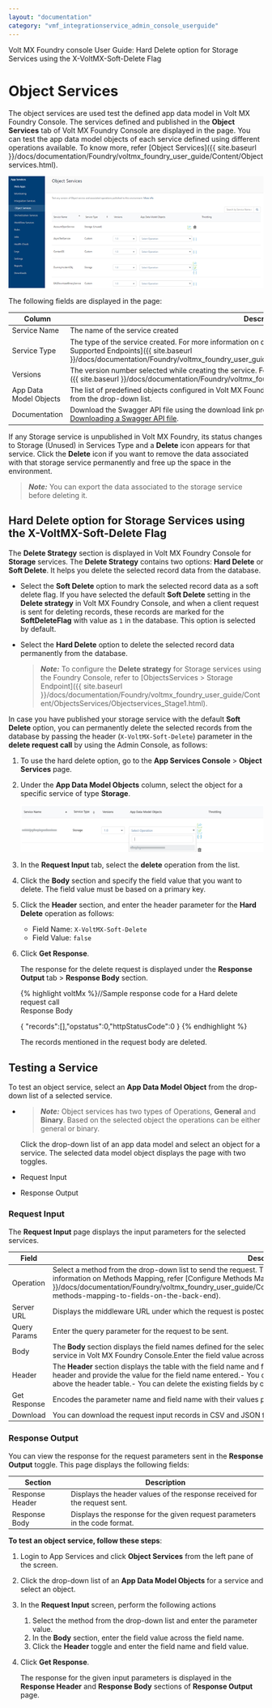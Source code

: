 ```yaml
---
layout: "documentation"
category: "vmf_integrationservice_admin_console_userguide"
---
```

                            

Volt MX  Foundry console User Guide: Hard Delete option for Storage Services using the X-VoltMX-Soft-Delete Flag

Object Services
===============

The object services are used test the defined app data model in Volt MX Foundry Console. The services defined and published in the **Object Services** tab of Volt MX Foundry Console are displayed in the page. You can test the app data model objects of each service defined using different operations available. To know more, refer [Object Services]({{ site.baseurl }}/docs/documentation/Foundry/voltmx_foundry_user_guide/Content/Objectservices.html).

![](Resources/Images/ObjectServices.png)

The following fields are displayed in the page:

  
| Column | Description |
| --- | --- |
| Service Name | The name of the service created |
| Service Type | The type of the service created. For more information on different types of services, refer [VoltMX Foundry Supported Endpoints]({{ site.baseurl }}/docs/documentation/Foundry/voltmx_foundry_user_guide/Content/ObjectsServices/Objectservices_Stage1.html). |
| Versions | The version number selected while creating the service. For more information on versioning, refer [API Versioning]({{ site.baseurl }}/docs/documentation/Foundry/voltmx_foundry_user_guide/Content/API_Versioning.html). |
| App Data Model Objects | The list of predefined objects configured in Volt MX Foundry Console. You can test a service by selecting an object from the drop-down list. |
| Documentation | Download the Swagger API file using the download link provided across each service. For more information, refer [Downloading a Swagger API file](Integration_Services.html#downloading-a-swagger-api-file). |

If any Storage service is unpublished in Volt MX Foundry, its status changes to Storage (Unused) in Services Type and a **Delete** icon appears for that service. Click the **Delete** icon if you want to remove the data associated with that storage service permanently and free up the space in the environment.

> **_Note:_** You can export the data associated to the storage service before deleting it.

Hard Delete option for Storage Services using the X-VoltMX-Soft-Delete Flag
-------------------------------------------------------------------------

The **Delete Strategy** section is displayed in Volt MX Foundry Console for **Storage** services. The **Delete Strategy** contains two options: **Hard Delete** or **Soft Delete**. It helps you delete the selected record data from the database.

*   Select the **Soft Delete** option to mark the selected record data as a soft delete flag. If you have selected the default **Soft Delete** setting in the **Delete strategy** in Volt MX Foundry Console, and when a client request is sent for deleting records, these records are marked for the **SoftDeleteFlag** with value as `1` in the database. This option is selected by default.
*   Select the **Hard Delete** option to delete the selected record data permanently from the database.
    
    > **_Note:_** To configure the **Delete strategy** for Storage services using the Foundry Console, refer to [ObjectsServices > Storage Endpoint]({{ site.baseurl }}/docs/documentation/Foundry/voltmx_foundry_user_guide/Content/ObjectsServices/Objectservices_Stage1.html).
    

In case you have published your storage service with the default **Soft Delete** option, you can permanently delete the selected records from the database by passing the header (`X-VoltMX-Soft-Delete`) parameter in the **delete request call** by using the Admin Console, as follows:

1.  To use the hard delete option, go to the **App Services Console** > **Object Services** page.
2.  Under the **App Data Model Objects** column, select the object for a specific service of type **Storage**.
    
    ![](Resources/Images/AdminConsoleObjectsStorage.png)
    
3.  In the **Request Input** tab, select the **delete** operation from the list.
    
4.  Click the **Body** section and specify the field value that you want to delete. The field value must be based on a primary key.
5.  Click the **Header** section, and enter the header parameter for the **Hard Delete** operation as follows:
    *   Field Name: `X-VoltMX-Soft-Delete`
    *   Field Value: `false`
6.  Click **Get Response**.
    
    The response for the delete request is displayed under the **Response Output** tab > **Response Body** section.
    
    {% highlight voltMx %}//Sample response code for a Hard delete request call  
    Response Body
    
    {
        "records":[],"opstatus":0,"httpStatusCode":0
    }
    {% endhighlight %}
    
    The records mentioned in the request body are deleted.
    

Testing a Service
-----------------

To test an object service, select an **App Data Model Object** from the drop-down list of a selected service.

*   > **_Note:_** Object services has two types of Operations, **General** and **Binary**. Based on the selected object the operations can be either general or binary.
    
    Click the drop-down list of an app data model and select an object for a service. The selected data model object displays the page with two toggles.
    

*   Request Input
*   Response Output

### Request Input

The **Request Input** page displays the input parameters for the selected services.

  
| Field | Description |
| --- | --- |
| Operation | Select a method from the drop-down list to send the request. The available methods are:CreateUpdateDeleteGetFor more information on Methods Mapping, refer [Configure Methods Mapping to the Fields in the Background]({{ site.baseurl }}/docs/documentation/Foundry/voltmx_foundry_user_guide/Content/ObjectsServices/Objectservices_Stage3.html#configuring-methods-mapping-to-fields-on-the-back-end). |
| Server URL | Displays the middleware URL under which the request is posted. (this is a non editable field) |
| Query Params | Enter the query parameter for the request to be sent. |
| Body | The **Body** section displays the field names defined for the selected service. The field names are defined while creating the service in Volt MX Foundry Console.Enter the field value across the field name for the request to be sent. |
| Header | The **Header** section displays the table with the field name and field value as the headers. Enter the required field name as the header and provide the value for the field name entered.- You can add more than one header field by clicking on the **Add** button above the header table.- You can delete the existing fields by clicking the **Delete** button across each field. |
| Get Response | Encodes the parameter name and field name with their values provided. |
| Download | You can download the request input records in CSV and JSON formats. |

### Response Output

You can view the response for the request parameters sent in the **Response Output** toggle. This page displays the following fields:

  
| Section | Description |
| --- | --- |
| Response Header | Displays the header values of the response received for the request sent. |
| Response Body | Displays the response for the given request parameters in the code format. |

**To test an object service, follow these steps**:

1.  Login to App Services and click **Object Services** from the left pane of the screen.
2.  Click the drop-down list of an **App Data Model Objects** for a service and select an object.
3.  In the **Request Input** screen, perform the following actions
    1.  Select the method from the drop-down list and enter the parameter value.
    2.  In the **Body** section, enter the field value across the field name.
    3.  Click the **Header** toggle and enter the field name and field value.
4.  Click **Get Response**.
    
    The response for the given input parameters is displayed in the **Response Header** and **Response Body** sections of **Response Output** page.
